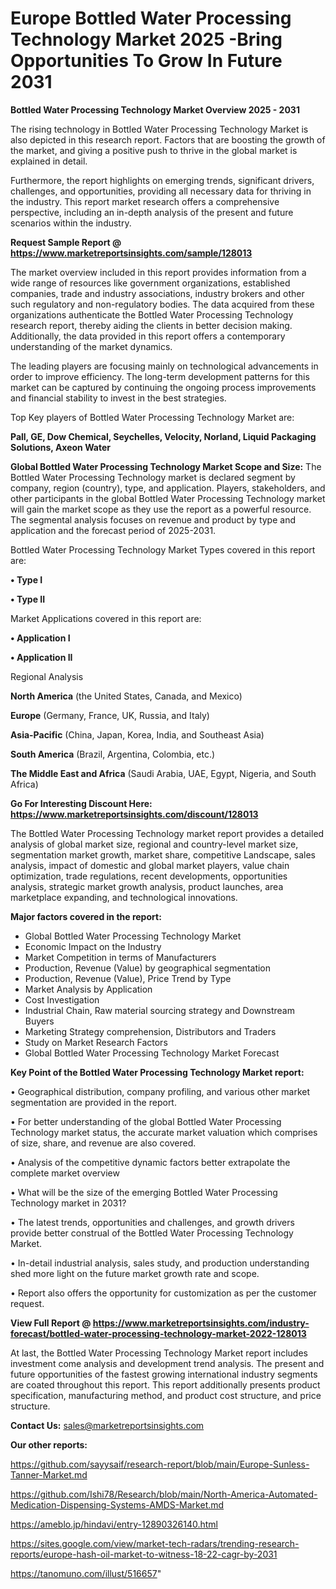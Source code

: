 # Europe Bottled Water Processing Technology Market 2025 -Bring Opportunities To Grow In Future 2031

<Strong> Bottled Water Processing Technology Market Overview 2025 - 2031</strong>

The rising technology in Bottled Water Processing Technology Market is also depicted in this research report. Factors that are boosting the growth of the market, and giving a positive push to thrive in the global market is explained in detail.

Furthermore, the report highlights on emerging trends, significant drivers, challenges, and opportunities, providing all necessary data for thriving in the industry. This report market research offers a comprehensive perspective, including an in-depth analysis of the present and future scenarios within the industry.

<strong>Request Sample Report @ <a href=https://www.marketreportsinsights.com/sample/128013>https://www.marketreportsinsights.com/sample/128013</a></strong>

The market overview included in this report provides information from a wide range of resources like government organizations, established companies, trade and industry associations, industry brokers and other such regulatory and non-regulatory bodies. The data acquired from these organizations authenticate the Bottled Water Processing Technology research report, thereby aiding the clients in better decision making. Additionally, the data provided in this report offers a contemporary understanding of the market dynamics.

The leading players are focusing mainly on technological advancements in order to improve efficiency. The long-term development patterns for this market can be captured by continuing the ongoing process improvements and financial stability to invest in the best strategies.

Top Key players of Bottled Water Processing Technology Market are:

<strong>Pall, GE, Dow Chemical, Seychelles, Velocity, Norland, Liquid Packaging Solutions, Axeon Water</strong>

<strong><b>Global Bottled Water Processing Technology Market Scope and Size:</b></strong>
The Bottled Water Processing Technology market is declared segment by company, region (country), type, and application. Players, stakeholders, and other participants in the global Bottled Water Processing Technology market will gain the market scope as they use the report as a powerful resource. The segmental analysis focuses on revenue and product by type and application and the forecast period of 2025-2031.

Bottled Water Processing Technology Market Types covered in this report are:

<strong>• Type I

• Type II</strong>

Market Applications covered in this report are:

<strong>• Application I

• Application II</strong> 

Regional Analysis

<strong>North America</strong> (the United States, Canada, and Mexico)

<strong>Europe</strong> (Germany, France, UK, Russia, and Italy)

<strong>Asia-Pacific</strong> (China, Japan, Korea, India, and Southeast Asia)

<strong>South America</strong> (Brazil, Argentina, Colombia, etc.)

<strong>The Middle East and Africa</strong> (Saudi Arabia, UAE, Egypt, Nigeria, and South Africa)

<strong>Go For Interesting Discount Here: <a href=https://www.marketreportsinsights.com/discount/128013>https://www.marketreportsinsights.com/discount/128013</a></strong>

The Bottled Water Processing Technology market report provides a detailed analysis of global market size, regional and country-level market size, segmentation market growth, market share, competitive Landscape, sales analysis, impact of domestic and global market players, value chain optimization, trade regulations, recent developments, opportunities analysis, strategic market growth analysis, product launches, area marketplace expanding, and technological innovations.

<strong><b>Major factors covered in the report:</b></strong>
<ul>
  <li>Global Bottled Water Processing Technology Market </li>
  <li>Economic Impact on the Industry</li>
  <li>Market Competition in terms of Manufacturers</li>
  <li>Production, Revenue (Value) by geographical segmentation</li>
  <li>Production, Revenue (Value), Price Trend by Type</li>
  <li>Market Analysis by Application</li>
  <li>Cost Investigation</li>
  <li>Industrial Chain, Raw material sourcing strategy and Downstream Buyers</li>
  <li>Marketing Strategy comprehension, Distributors and Traders</li>
  <li>Study on Market Research Factors</li>
  <li>Global Bottled Water Processing Technology Market Forecast</li>
</ul>

<strong><b>Key Point of the Bottled Water Processing Technology Market report:</b></strong>

• Geographical distribution, company profiling, and various other market segmentation are provided in the report.

• For better understanding of the global Bottled Water Processing Technology market status, the accurate market valuation which comprises of size, share, and revenue are also covered.

• Analysis of the competitive dynamic factors better extrapolate the complete market overview

• What will be the size of the emerging Bottled Water Processing Technology market in 2031?

• The latest trends, opportunities and challenges, and growth drivers provide better construal of the Bottled Water Processing Technology Market.

• In-detail industrial analysis, sales study, and production understanding shed more light on the future market growth rate and scope.

• Report also offers the opportunity for customization as per the customer request.

<strong><b>View Full Report @ <a href=https://www.marketreportsinsights.com/industry-forecast/bottled-water-processing-technology-market-2022-128013>https://www.marketreportsinsights.com/industry-forecast/bottled-water-processing-technology-market-2022-128013</a></b></strong>


At last, the Bottled Water Processing Technology Market report includes investment come analysis and development trend analysis. The present and future opportunities of the fastest growing international industry segments are coated throughout this report. This report additionally presents product specification, manufacturing method, and product cost structure, and price structure.

<strong>Contact Us:</strong>
sales@marketreportsinsights.com

<strong>Our other reports:</strong>

<a href=https://github.com/sayysaif/research-report/blob/main/Europe-Sunless-Tanner-Market.md>https://github.com/sayysaif/research-report/blob/main/Europe-Sunless-Tanner-Market.md</a>

<a href=https://github.com/Ishi78/Research/blob/main/North-America-Automated-Medication-Dispensing-Systems-AMDS-Market.md>https://github.com/Ishi78/Research/blob/main/North-America-Automated-Medication-Dispensing-Systems-AMDS-Market.md</a>

<a href=https://ameblo.jp/hindavi/entry-12890326140.html>https://ameblo.jp/hindavi/entry-12890326140.html</a>

<a href=https://sites.google.com/view/market-tech-radars/trending-research-reports/europe-hash-oil-market-to-witness-18-22-cagr-by-2031>https://sites.google.com/view/market-tech-radars/trending-research-reports/europe-hash-oil-market-to-witness-18-22-cagr-by-2031</a>

<a href=https://tanomuno.com/illust/516657>https://tanomuno.com/illust/516657</a>"
